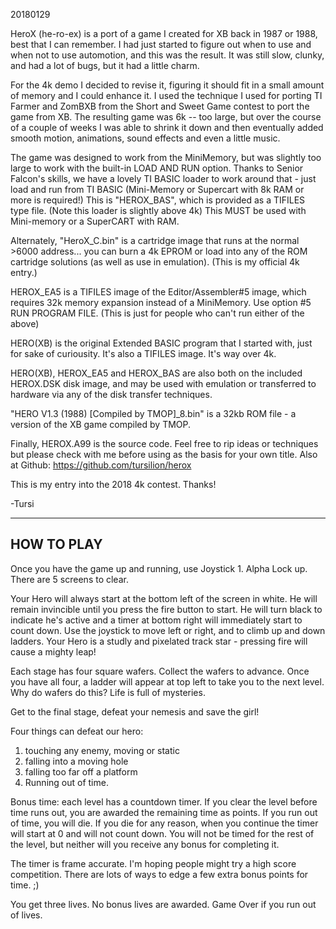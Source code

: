20180129

HeroX (he-ro-ex) is a port of a game I created for XB back in 1987 or 1988, best that I can remember. I had just started to figure out when to use and when not to use automotion, and this was the result. It was still slow, clunky, and had a lot of bugs, but it had a little charm.

For the 4k demo I decided to revise it, figuring it should fit in a small amount of memory and I could enhance it. I used the technique I used for porting TI Farmer and ZomBXB from the Short and Sweet Game contest to port the game from XB. The resulting game was 6k -- too large, but over the course of a couple of weeks I was able to shrink it down and then eventually added smooth motion, animations, sound effects and even a little music.

The game was designed to work from the MiniMemory, but was slightly too large to work with the built-in LOAD AND RUN option. Thanks to Senior Falcon's skills, we have a lovely TI BASIC loader to work around that - just load and run from TI BASIC (Mini-Memory or Supercart with 8k RAM or more is required!) This is "HEROX_BAS", which is provided as a TIFILES type file. (Note this loader is slightly above 4k) This MUST be used with Mini-memory or a SuperCART with RAM.

Alternately, "HeroX_C.bin" is a cartridge image that runs at the normal >6000 address... you can burn a 4k EPROM or load into any of the ROM cartridge solutions (as well as use in emulation). (This is my official 4k entry.)

HEROX_EA5 is a TIFILES image of the Editor/Assembler#5 image, which requires 32k memory expansion instead of a MiniMemory. Use option #5 RUN PROGRAM FILE. (This is just for people who can't run either of the above)

HERO(XB) is the original Extended BASIC program that I started with, just for sake of curiousity. It's also a TIFILES image. It's way over 4k.

HERO(XB), HEROX_EA5 and HEROX_BAS are also both on the included HEROX.DSK disk image, and may be used with emulation or transferred to hardware via any of the disk transfer techniques.

"HERO V1.3 (1988) [Compiled by TMOP]_8.bin" is a 32kb ROM file - a version of the XB game compiled by TMOP.

Finally, HEROX.A99 is the source code. Feel free to rip ideas or techniques but please check with me before using as the basis for your own title. Also at Github: https://github.com/tursilion/herox

This is my entry into the 2018 4k contest. Thanks!

-Tursi

-------------
 HOW TO PLAY
-------------

Once you have the game up and running, use Joystick 1. Alpha Lock up. There are 5 screens to clear.

Your Hero will always start at the bottom left of the screen in white. He will remain invincible until you press the fire button to start. He will turn black to indicate he's active and a timer at bottom right will immediately start to count down. Use the joystick to move left or right, and to climb up and down ladders. Your Hero is a studly and pixelated track star - pressing fire will cause a mighty leap!

Each stage has four square wafers. Collect the wafers to advance. Once you have all four, a ladder will appear at top left to take you to the next level. Why do wafers do this? Life is full of mysteries.

Get to the final stage, defeat your nemesis and save the girl!

Four things can defeat our hero:

1) touching any enemy, moving or static
2) falling into a moving hole
3) falling too far off a platform
4) Running out of time.

Bonus time: each level has a countdown timer. If you clear the level before time runs out, you are awarded the remaining time as points. If you run out of time, you will die. If you die for any reason, when you continue the timer will start at 0 and will not count down. You will not be timed for the rest of the level, but neither will you receive any bonus for completing it.

The timer is frame accurate. I'm hoping people might try a high score competition. There are lots of ways to edge a few extra bonus points for time. ;)

You get three lives. No bonus lives are awarded. Game Over if you run out of lives.
